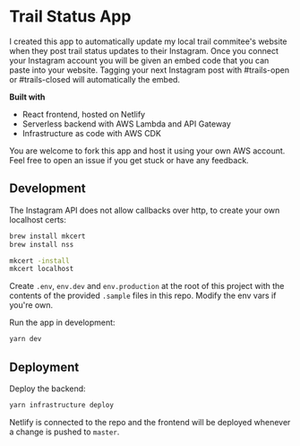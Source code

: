 # Trail Status App

I created this app to automatically update my local trail commitee's website when they post trail status updates to their Instagram. Once you connect your Instagram account you will be given an embed code that you can paste into your website. Tagging your next Instagram post with #trails-open or #trails-closed will automatically the embed.

**Built with**
- React frontend, hosted on Netlify
- Serverless backend with AWS Lambda and API Gateway
- Infrastructure as code with AWS CDK

You are welcome to fork this app and host it using your own AWS account. Feel free to open an issue if you get stuck or have any feedback.

## Development

The Instagram API does not allow callbacks over http, to create your own localhost certs:

```bash
brew install mkcert
brew install nss

mkcert -install
mkcert localhost

```

Create `.env`, `env.dev` and `env.production` at the root of this project with the contents of the provided `.sample` files in this repo. Modify the env vars if you're own. 

Run the app in development:

```bash
yarn dev
```

## Deployment

Deploy the backend:

```bash
yarn infrastructure deploy
```

Netlify is connected to the repo and the frontend will be deployed whenever a change is pushed to `master`.
